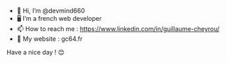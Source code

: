 - 👋 Hi, I’m @devmind660
- 🖥 I’m a french web developer
- 📫 How to reach me : https://www.linkedin.com/in/guillaume-cheyrou/
- 🔗 My website : gc64.fr

Have a nice day ! 😊

<!---
devmind660/devmind660 is a ✨ special ✨ repository because its `README.md` (this file) appears on your GitHub profile.
You can click the Preview link to take a look at your changes.
--->
